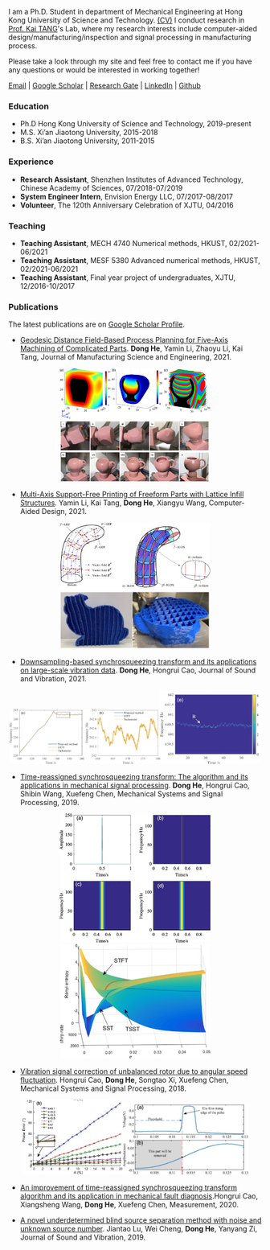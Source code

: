 I am a Ph.D. Student in department of Mechanical Engineering at Hong Kong University of Science and Technology. <a href="https://docs.google.com/document/d/1I_pskUUkR0F-M39aNBe-BI2NoyAhiWc2to2PEfdwV4k/edit?usp=sharing">(CV)</a> I conduct research in <a href="http://mektang.people.ust.hk/">Prof. Kai TANG</a>'s Lab, where my research interests include computer-aided design/manufacturing/inspection and signal processing in manufacturing process.

Please take a look through my site and feel free to contact me if you have any questions or would be interested in working together!

<!--
<a href="https://outlook.office365.com/owa/calendar/5bba860448ee4699951c23d0497e68c7@connect.ust.hk/875dd7cc2f224ef6ba1217a7c56db54813388903898056239305/calendar.html">Calendar</a>
-->
<a href="mailto:dong.he@connect.ust.hk">Email</a> |
<a href="https://scholar.google.com/citations?user=hHxsez8AAAAJ&hl=zh-CN&oi=sra">Google Scholar</a> |
<a href="https://www.researchgate.net/profile/Dong_He8">Research Gate</a> |
<a href="https://www.linkedin.com/in/hedong">LinkedIn</a> |
<a href="https://github.com/dong-he">Github</a>

### Education
* Ph.D Hong Kong University of Science and Technology, 2019-present  
* M.S. Xi’an Jiaotong University, 2015-2018  
* B.S. Xi’an Jiaotong University, 2011-2015

### Experience
* **Research Assistant**, Shenzhen Institutes of Advanced Technology, Chinese Academy of Sciences, 07/2018-07/2019  
* **System Engineer Intern**, Envision Energy LLC, 07/2017-08/2017  
* **Volunteer**, The 120th Anniversary Celebration of XJTU, 04/2016

### Teaching
* **Teaching Assistant**, MECH 4740 Numerical methods, HKUST, 02/2021-06/2021  
* **Teaching Assistant**, MESF 5380 Advanced numerical methods, HKUST, 02/2021-06/2021  
* **Teaching Assistant**, Final year project of undergraduates, XJTU, 12/2016-10/2017

### Publications
The latest publications are on <a href="https://scholar.google.com/citations?user=hHxsez8AAAAJ&hl=zh-CN&oi=sra">Google Scholar Profile</a>.

* [Geodesic Distance Field-Based Process Planning for Five-Axis Machining of Complicated Parts](https://doi.org/10.1115/1.4048956). **Dong He**, Yamin Li, Zhaoyu Li, Kai Tang, Journal of Manufacturing Science and Engineering, 2021.
<center class="half">
    <img src="images/machining_layers.png" width="300"/><img src="images/geodesic.png" width="300"/>
</center>

* [Multi-Axis Support-Free Printing of Freeform Parts with Lattice Infill Structures](https://doi.org/10.1016/j.cad.2020.102986). Yamin Li, Kai Tang, **Dong He**, Xiangyu Wang, Computer-Aided Design, 2021.
<center class="half">
    <img src="images/pic1.jpg" width="300"/><img src="images/pic2.jpg" width="300"/>
</center>

* [Downsampling-based synchrosqueezing transform and its applications on large-scale vibration data](https://doi.org/10.1016/j.jsv.2021.115938). **Dong He**, Hongrui Cao, Journal of Sound and Vibration, 2021.
<center class="half">
    <img src="images/FastSST1.jpg" width="300"/><img src="images/FastSST2.jpg" width="200"/>
</center>

* [Time-reassigned synchrosqueezing transform: The algorithm and its applications in mechanical signal processing](https://doi.org/10.1016/j.ymssp.2018.08.004). **Dong He**, Hongrui Cao, Shibin Wang, Xuefeng Chen, Mechanical Systems and Signal Processing, 2019.
<center class="half">
    <img src="images/tsst1.jpg" width="300"/><img src="images/tsst2.jpg" width="300"/>
</center>

* [Vibration signal correction of unbalanced rotor due to angular speed fluctuation](https://doi.org/10.1016/j.ymssp.2018.01.030). Hongrui Cao, **Dong He**, Songtao Xi, Xuefeng Chen, Mechanical Systems and Signal Processing, 2018.
<center class="half">
    <img src="images/sst1.jpg" width="200"/><img src="images/sst2.jpg" width="250"/>
</center>

* [An improvement of time-reassigned synchrosqueezing transform algorithm and its application in mechanical fault diagnosis](https://doi.org/10.1016/j.measurement.2020.107538).Hongrui Cao, Xiangsheng Wang, **Dong He**, Xuefeng Chen, Measurement, 2020.

* [A novel underdetermined blind source separation method with noise and unknown source number](https://doi.org/10.1016/j.jsv.2019.05.037). Jiantao Lu, Wei Cheng, **Dong He**, Yanyang Zi, Journal of Sound and Vibration, 2019.
 

